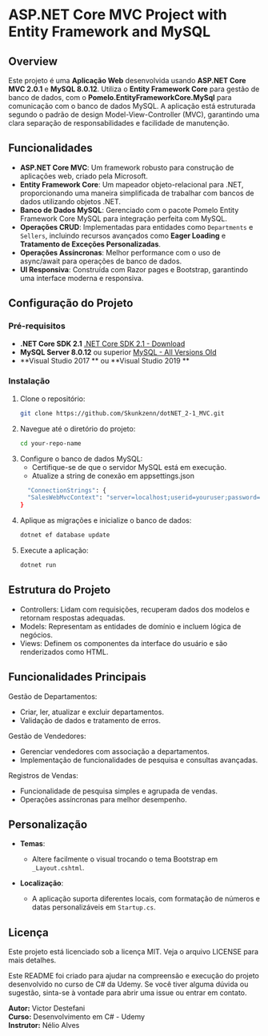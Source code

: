 # ASP.NET Core MVC Project with Entity Framework and MySQL

## Overview

Este projeto é uma **Aplicação Web** desenvolvida usando **ASP.NET Core MVC 2.0.1** e **MySQL 8.0.12**. Utiliza o **Entity Framework Core** para gestão de banco de dados, com o **Pomelo.EntityFrameworkCore.MySql** para comunicação com o banco de dados MySQL. A aplicação está estruturada segundo o padrão de design Model-View-Controller (MVC), garantindo uma clara separação de responsabilidades e facilidade de manutenção.

## Funcionalidades

- **ASP.NET Core MVC**: Um framework robusto para construção de aplicações web, criado pela Microsoft.
- **Entity Framework Core**: Um mapeador objeto-relacional para .NET, proporcionando uma maneira simplificada de trabalhar com bancos de dados utilizando objetos .NET.
- **Banco de Dados MySQL**: Gerenciado com o pacote Pomelo Entity Framework Core MySQL para integração perfeita com MySQL.
- **Operações CRUD**: Implementadas para entidades como `Departments` e `Sellers`, incluindo recursos avançados como **Eager Loading** e **Tratamento de Exceções Personalizadas**.
- **Operações Assíncronas**: Melhor performance com o uso de async/await para operações de banco de dados.
- **UI Responsiva**: Construída com Razor pages e Bootstrap, garantindo uma interface moderna e responsiva.

## Configuração do Projeto

### Pré-requisitos

- **.NET Core SDK 2.1** [.NET Core SDK 2.1 - Download](https://dotnet.microsoft.com/en-us/download/dotnet/thank-you/sdk-2.1.818-windows-x64-installer)
- **MySQL Server 8.0.12** ou superior [MySQL - All Versions Old](https://downloads.mysql.com/archives/installer/)
- **Visual Studio 2017 ** ou **Visual Studio 2019 **

### Instalação

1. Clone o repositório:
   ```bash
   git clone https://github.com/Skunkzenn/dotNET_2-1_MVC.git

2. Navegue até o diretório do projeto:
   ```bash
   cd your-repo-name

3. Configure o banco de dados MySQL:
      - Certifique-se de que o servidor MySQL está em execução.
      - Atualize a string de conexão em appsettings.json
   ```bash
     "ConnectionStrings": {
     "SalesWebMvcContext": "server=localhost;userid=youruser;password=yourpassword;database=saleswebmvcappdb"
   }

4. Aplique as migrações e inicialize o banco de dados:
   ```bash
   dotnet ef database update

5. Execute a aplicação:
   ```bash
   dotnet run

## Estrutura do Projeto

- Controllers: Lidam com requisições, recuperam dados dos modelos e retornam respostas adequadas.
- Models: Representam as entidades de domínio e incluem lógica de negócios.
- Views: Definem os componentes da interface do usuário e são renderizados como HTML.

## Funcionalidades Principais
Gestão de Departamentos: 
- Criar, ler, atualizar e excluir departamentos.
- Validação de dados e tratamento de erros.

Gestão de Vendedores:
- Gerenciar vendedores com associação a departamentos.
- Implementação de funcionalidades de pesquisa e consultas avançadas.

Registros de Vendas:
- Funcionalidade de pesquisa simples e agrupada de vendas.
- Operações assíncronas para melhor desempenho.

## Personalização

- **Temas**:
  - Altere facilmente o visual trocando o tema Bootstrap em `_Layout.cshtml`.

- **Localização**:
  - A aplicação suporta diferentes locais, com formatação de números e datas personalizáveis em `Startup.cs`.

## Licença
Este projeto está licenciado sob a licença MIT. Veja o arquivo LICENSE para mais detalhes.

Este README foi criado para ajudar na compreensão e execução do projeto desenvolvido no curso de C# da Udemy. Se você tiver alguma dúvida ou sugestão, sinta-se à vontade para abrir uma issue ou entrar em contato.

**Autor:** Victor Destefani  
**Curso:** Desenvolvimento em C# - Udemy  
**Instrutor:** Nélio Alves
